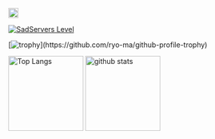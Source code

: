 <p align="left">
  <a href="https://github.com/KT-OwO">
    <img height="20" src="https://img.shields.io/github/followers/KT-OwO?label=follow&logo=github&style=flat" />
  </a>
</p>

[![SadServers Level](https://img.shields.io/badge/SadServers-Intermediate-2962FF?style=for-the-badge&labelColor=FFC400&logo=ansible&logoColor=1A237E&logoSize=auto)](https://sadservers.com)
<!-- &rank=SECRET,SSS,SS,S,AAA,AA,A,B,C -->

[![trophy](https://github-profile-trophy.vercel.app/?username=KT-OwO&theme=onedark&rank=-?)](https://github.com/ryo-ma/github-profile-trophy)

<p align="left"> 
  <img alt="Top Langs" height="150px" src="https://github-readme-stats.vercel.app/api/top-langs/?username=KT-OwO&layout=compact&show_icons=true&theme=onedark" />
  <img alt="github stats" height="150px" src="https://github-readme-stats.vercel.app/api?username=KT-OwO&theme=onedark&show_icons=ture" />
</p>
